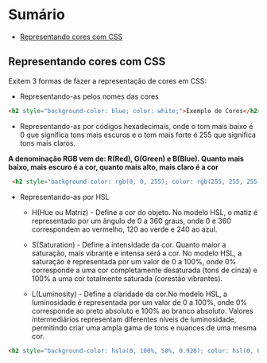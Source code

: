# Sumário
- [Representando cores com CSS](#representando-cores-com-css)

## Representando cores com CSS

 Exitem 3 formas de fazer a representação de cores em CSS:

 - Representando-as pelos nomes das cores

 ```html
 <h2 style="background-color: blue; color: white;">Exemplo de Cores</h2>
 ```

 - Representando-as por códigos hexadecimais, onde o tom mais baixo é 0 que
 significa tons mais escuros e o tom mais forte é 255 que significa tons mais claros.

 **A denominação RGB vem de: R(Red), G(Green) e B(Blue). Quanto mais baixo, mais escuro é a cor, quanto mais alto, mais claro é a cor**

 ```html
  <h2 style="background-color: rgb(0, 0, 255); color: rgb(255, 255, 255);">Exemplo de Cores</h2>
 ```

 - Representando-as por HSL
    - H(Hue ou Matriz) - Define a cor do objeto. No modelo HSL, o matiz é representado por um ângulo de 0 a 360 graus, onde 0 e 360 correspondem ao vermelho, 120 ao verde e 240 ao azul.

    - S(Saturation) - Define a intensidade da cor. Quanto maior a saturação, mais vibrante e intensa será a cor. No modelo HSL, a saturação é representada por um valor de 0 a 100%, onde 0% corresponde a uma cor completamente desaturada (tons de cinza) e 100% a uma cor totalmente saturada (corestão vibrantes).

    - L(Luminosity) - Define a claridade da cor.No modelo HSL, a luminosidade é representada por um valor de 0 a 100%, onde 0% corresponde ao preto absoluto e 100% ao branco absoluto. Valores intermediários representam diferentes níveis de luminosidade, permitindo criar uma ampla gama de tons e nuances de uma mesma cor.

```html
<h2 style="background-color: hsla(0, 100%, 50%, 0.928); color: hsl(0, 0, 100);">Exemplo de Cores</h2>
```
